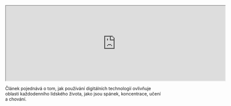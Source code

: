 <meta charset="utf-8">
 
<iframe src="http://msue.anr.msu.edu/news/digital_technology_and_mental_health" width="700" height="240"></iframe> 

Článek pojednává o tom, jak používání digitálních technologií ovlivňuje oblasti každodenního lidského života, jako jsou spánek, koncentrace, učení a chování.